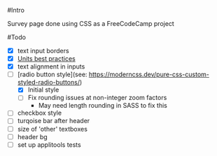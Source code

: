 #Intro

Survey page done using CSS as a FreeCodeCamp project

#Todo
- [X] text input borders
- [X] [Units best practices](https://gist.github.com/basham/2175a16ab7c60ce8e001)
- [X] text alignment in inputs
- [ ] [radio button style](see: https://moderncss.dev/pure-css-custom-styled-radio-buttons/)
	- [X] Initial style
	- [ ] Fix rounding issues at non-integer zoom factors
		- May need length rounding in SASS to fix this
- [ ] checkbox style
- [ ] turqoise bar after header
- [ ] size of 'other' textboxes
- [ ] header bg
- [ ] set up applitools tests
